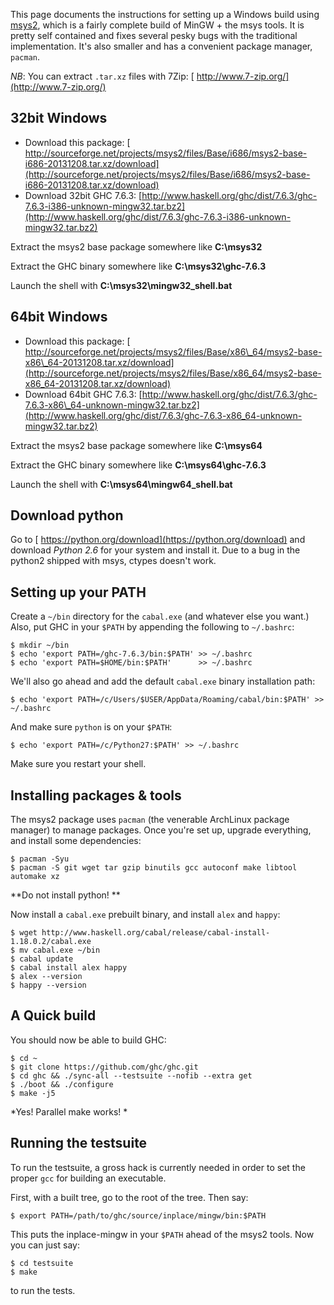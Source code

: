 
This page documents the instructions for setting up a Windows build using [
msys2](http://sourceforge.net/projects/msys2/files/Alpha-versions/), which is a fairly complete build of MinGW + the msys tools. It is pretty self contained and fixes several pesky bugs with the traditional implementation. It's also smaller and has a convenient package manager, `pacman`.



*NB*: You can extract `.tar.xz` files with 7Zip: [
http://www.7-zip.org/](http://www.7-zip.org/)


## 32bit Windows


- Download this package: [
  http://sourceforge.net/projects/msys2/files/Base/i686/msys2-base-i686-20131208.tar.xz/download](http://sourceforge.net/projects/msys2/files/Base/i686/msys2-base-i686-20131208.tar.xz/download)
- Download 32bit GHC 7.6.3: [http://www.haskell.org/ghc/dist/7.6.3/ghc-7.6.3-i386-unknown-mingw32.tar.bz2](http://www.haskell.org/ghc/dist/7.6.3/ghc-7.6.3-i386-unknown-mingw32.tar.bz2)


Extract the msys2 base package somewhere like **C:\\msys32**



Extract the GHC binary somewhere like **C:\\msys32\\ghc-7.6.3**



Launch the shell with **C:\\msys32\\mingw32\_shell.bat**


## 64bit Windows


- Download this package: [
  http://sourceforge.net/projects/msys2/files/Base/x86\_64/msys2-base-x86\_64-20131208.tar.xz/download](http://sourceforge.net/projects/msys2/files/Base/x86_64/msys2-base-x86_64-20131208.tar.xz/download)
- Download 64bit GHC 7.6.3: [http://www.haskell.org/ghc/dist/7.6.3/ghc-7.6.3-x86\_64-unknown-mingw32.tar.bz2](http://www.haskell.org/ghc/dist/7.6.3/ghc-7.6.3-x86_64-unknown-mingw32.tar.bz2)


Extract the msys2 base package somewhere like **C:\\msys64**



Extract the GHC binary somewhere like **C:\\msys64\\ghc-7.6.3**



Launch the shell with **C:\\msys64\\mingw64\_shell.bat**


## Download python



Go to [
https://python.org/download](https://python.org/download) and download *Python 2.6* for your system and install it. Due to a bug in the python2 shipped with msys, ctypes doesn't work.


## Setting up your PATH



Create a `~/bin` directory for the `cabal.exe` (and whatever else you want.) Also, put GHC in your `$PATH` by appending the following to `~/.bashrc`:


```wiki
$ mkdir ~/bin
$ echo 'export PATH=/ghc-7.6.3/bin:$PATH' >> ~/.bashrc
$ echo 'export PATH=$HOME/bin:$PATH'      >> ~/.bashrc
```


We'll also go ahead and add the default `cabal.exe` binary installation path:


```wiki
$ echo 'export PATH=/c/Users/$USER/AppData/Roaming/cabal/bin:$PATH' >> ~/.bashrc
```


And make sure `python` is on your `$PATH`:


```wiki
$ echo 'export PATH=/c/Python27:$PATH' >> ~/.bashrc
```


Make sure you restart your shell.


## Installing packages & tools



The msys2 package uses `pacman` (the venerable ArchLinux package manager) to manage packages. Once you're set up, upgrade everything, and install some dependencies:


```wiki
$ pacman -Syu
$ pacman -S git wget tar gzip binutils gcc autoconf make libtool automake xz
```


**Do not install python!
**



Now install a `cabal.exe` prebuilt binary, and install `alex` and `happy`:


```wiki
$ wget http://www.haskell.org/cabal/release/cabal-install-1.18.0.2/cabal.exe
$ mv cabal.exe ~/bin
$ cabal update
$ cabal install alex happy
$ alex --version
$ happy --version
```

## A Quick build



You should now be able to build GHC:


```wiki
$ cd ~
$ git clone https://github.com/ghc/ghc.git
$ cd ghc && ./sync-all --testsuite --nofib --extra get
$ ./boot && ./configure
$ make -j5
```


*Yes! Parallel make works!
*


## Running the testsuite



To run the testsuite, a gross hack is currently needed in order to set the proper `gcc` for building an executable.



First, with a built tree, go to the root of the tree. Then say:


```wiki
$ export PATH=/path/to/ghc/source/inplace/mingw/bin:$PATH
```


This puts the inplace-mingw in your `$PATH` ahead of the msys2 tools. Now you can just say:


```wiki
$ cd testsuite
$ make
```


to run the tests.


